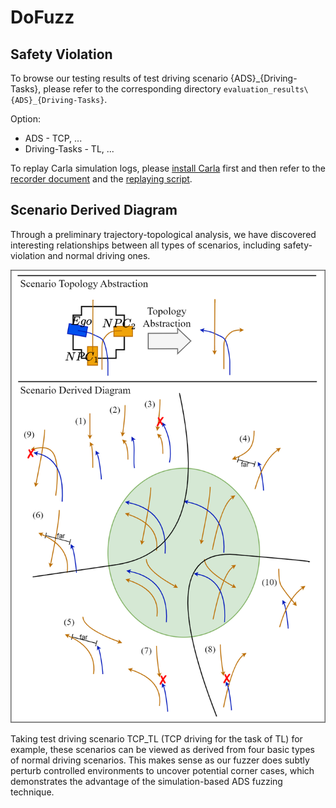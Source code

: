 # DoFuzz

## Safety Violation

To browse our testing results of test driving scenario {ADS}_{Driving-Tasks}, please refer to the corresponding directory `evaluation_results\{ADS}_{Driving-Tasks}`.

Option:
 - ADS - TCP, ...
 - Driving-Tasks - TL, ...

To replay Carla simulation logs, please [install Carla](https://carla.readthedocs.io/en/0.9.11/start_quickstart/) first and then refer to the [recorder document](https://carla.readthedocs.io/en/0.9.11/adv_recorder/) and the [replaying script](https://github.com/carla-simulator/carla/blob/0.9.11/PythonAPI/examples/start_replaying.py).

## Scenario Derived Diagram

Through a preliminary trajectory-topological analysis, we have discovered interesting relationships between all types of scenarios, including safety-violation and normal driving ones. 

![img](TCP_TL/derive.png)

Taking test driving scenario TCP_TL (TCP driving for the task of TL) for example, these scenarios can be viewed as derived from four basic types of normal driving scenarios. This makes sense as our fuzzer does subtly perturb controlled environments to uncover potential corner cases, which demonstrates the advantage of the simulation-based ADS fuzzing technique.

